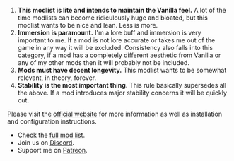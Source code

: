 1. **This modlist is lite and intends to maintain the Vanilla feel.** A lot of the time modlists can become ridiculously huge and bloated, but this modlist wants to be nice and lean. Less is more.
2. **Immersion is paramount.** I'm a lore buff and immersion is very important to me. If a mod is not lore accurate or takes me out of the game in any way it will be excluded. Consistency also falls into this category, if a mod has a completely different aesthetic from Vanilla or any of my other mods then it will probably not be included.  
3. **Mods must have decent longevity.** This modlist wants to be somewhat relevant, in theory, forever.  
4. **Stability is the most important thing.** This rule basically supersedes all the above. If a mod introduces major stability concerns it will be quickly cut.

Please visit the [official website](https://pierredespereaux.github.io/Keizaal/) for more information as well as installation and configuration instructions.

  - Check the [full mod list](https://modwat.ch/u/Keizaal/).
  - Join us on [Discord](https://discord.gg/eYZJFP8).
  - Support me on [Patreon](https://www.patreon.com/user?u=16914107).
